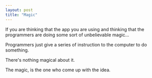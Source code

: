 ```yaml
---
layout: post 
title: "Magic"
---
```


If you are thinking that the app you are using and thinking that the programmers are doing some sort of unbelievable magic...

Programmers just give a series of instruction to the computer to do something.

There's nothing magical about it. 

The magic, is the one who come up with the idea. 
